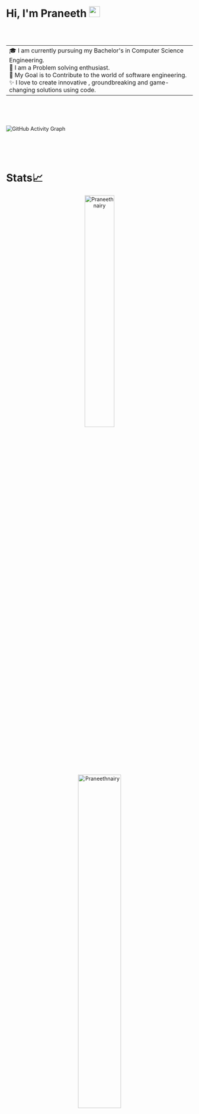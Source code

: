 # Hi, I'm Praneeth <img src="https://github.com/TheDudeThatCode/TheDudeThatCode/blob/master/Assets/Hi.gif" width="29px">

<br/>
<br/>
<table>
<tr>
  <td valign="center">
    🎓 I am currently pursuing my Bachelor's in Computer Science Engineering.<br/>
    🌱 I am a Problem solving enthusiast.<br/>
    🎯 My Goal is to Contribute to the world of software engineering.<br/>
    ✨ I love to create innovative , groundbreaking and game-changing solutions using code.<br/>
</tr>
</table>
<br/>
<br/>
<br/>

  
  ![GitHub Activity Graph](https://activity-graph.herokuapp.com/graph?username=Praneethnairy&theme=dracula&hide_border=true)
  
<br/>
<br/>
<br/>

# Stats📈
<p align="center"> <img width="40%" src="https://github-readme-stats.vercel.app/api/top-langs?username=Praneethnairy&show_icons=true&theme=dracula&title_color=ff8000&text_color=ffffff&bg_color=6a6a6a&locale=en&layout=compact&hide_border=true" alt="Praneethnairy" /><br/>  <img width="48%" src="https://github-readme-stats.vercel.app/api?username=Praneethnairy&show_icons=true&theme=dracula&title_color=ff8000&text_color=ffffff&bg_color=6a6a6a&locale=en&hide_border=true" alt="Praneethnairy" /><br/> <img width="48%" src="https://github-readme-streak-stats.herokuapp.com/?user=Praneethnairy&theme=highcontrast&hide_border=true" alt="Praneethnairy" /><br/> </p>

<br/>
<br/>
<br/>

# Technical Skills

![C++](https://img.shields.io/badge/c++-%2300599C.svg?style=for-the-badge&logo=c%2B%2B&logoColor=white) ![Express.js](https://img.shields.io/badge/express.js-%23404d59.svg?style=for-the-badge&logo=express&logoColor=%2361DAFB) ![NPM](https://img.shields.io/badge/NPM-%23000000.svg?style=for-the-badge&logo=npm&logoColor=white) ![NodeJS](https://img.shields.io/badge/node.js-6DA55F?style=for-the-badge&logo=node.js&logoColor=white) ![ReactJS](https://img.shields.io/badge/react-%2320232a.svg?style=for-the-badge&logo=react&logoColor=%2361DAFB) ![Machine Learning](https://img.shields.io/badge/Machine_Learning-CA4245?style=for-the-badge&logo=machine-learning&logoColor=white) ![Jupyter Notebook](https://img.shields.io/badge/jupyter-%23FA0F00.svg?style=for-the-badge&logo=jupyter&logoColor=white) ![Visual Studio](https://img.shields.io/badge/Visual%20Studio-5C2D91.svg?style=for-the-badge&logo=visual-studio&logoColor=white) ![C](https://img.shields.io/badge/c-%2300599C.svg?style=for-the-badge&logo=c&logoColor=white)  	![HTML5](https://img.shields.io/badge/html5-%23E34F26.svg?style=for-the-badge&logo=html5&logoColor=white) 	![CSS3](https://img.shields.io/badge/css3-%231572B6.svg?style=for-the-badge&logo=css3&logoColor=white) 	![JavaScript](https://img.shields.io/badge/javascript-%23323330.svg?style=for-the-badge&logo=javascript&logoColor=%23F7DF1E) ![Markdown](https://img.shields.io/badge/markdown-%23000000.svg?style=for-the-badge&logo=markdown&logoColor=white) ![Python](https://img.shields.io/badge/python-3670A0?style=for-the-badge&logo=python&logoColor=ffdd54) ![NumPy](https://img.shields.io/badge/numpy-%23013243.svg?style=for-the-badge&logo=numpy&logoColor=white) ![Pandas](https://img.shields.io/badge/pandas-%23150458.svg?style=for-the-badge&logo=pandas&logoColor=white) ![Linux](https://img.shields.io/badge/Linux-FCC624?style=for-the-badge&logo=linux&logoColor=black) ![Windows](https://img.shields.io/badge/Windows-0078D6?style=for-the-badge&logo=windows&logoColor=white) ![GitHub](https://img.shields.io/badge/github-%23121011.svg?style=for-the-badge&logo=github&logoColor=white) ![MySQL](https://img.shields.io/badge/mySQL-CA4245?style=for-the-badge&logo=mysql&logoColor=white)![MongoDB](https://img.shields.io/badge/mongoDB-%23013243.svg?style=for-the-badge&logo=mongodb&logoColor=white)

<br/>
<br/>
<br/>



<!-- # Connect with Me -->



<!-- <a href="https://linkedin.com/in/praneeth-p-nairy-474071202"><img align="left" src="https://https://github.com/Praneethnairy/Praneethnairy/tree/main/images/linkedin.svg" alt="icon | LinkedIn" width="60px" height="50px"/></a> 
<a href="https://www.instagram.com/praneeth_nairy/"><img align="left" src="https://https://github.com/Praneethnairy/Praneethnairy/tree/main/images/instagram.svg" alt="icon | LinkedIn" width="60px" height="50px"/></a> 
<a href="https://twitter.com/nairy_praneeth"><img align="left" src="https://https://github.com/Praneethnairy/Praneethnairy/tree/main/images/twitter.svg" alt="icon | LinkedIn" width="60px" height="50px"/></a> 

<br/>
<br/>
<br/> -->















